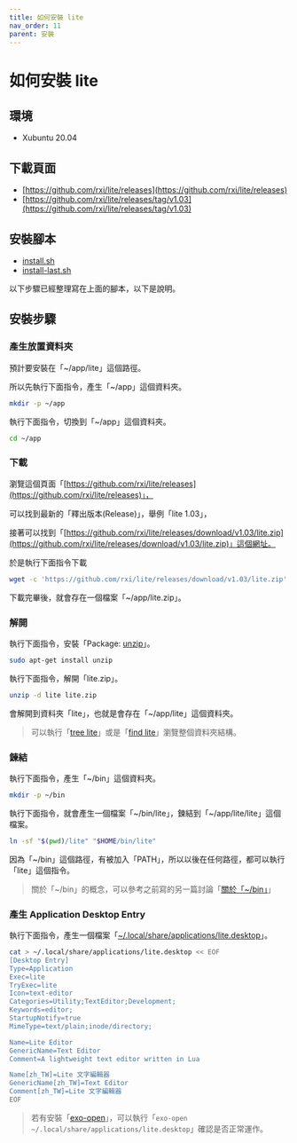 ```yaml
---
title: 如何安裝 lite
nav_order: 11
parent: 安裝
---
```


# 如何安裝 lite


## 環境

* Xubuntu 20.04

## 下載頁面

* [https://github.com/rxi/lite/releases](https://github.com/rxi/lite/releases)
* [https://github.com/rxi/lite/releases/tag/v1.03](https://github.com/rxi/lite/releases/tag/v1.03)


## 安裝腳本

* [install.sh](https://github.com/samwhelp/note-about-lite-editor/tree/master/demo/lite-installer/install.sh)
* [install-last.sh](https://github.com/samwhelp/note-about-lite-editor/tree/master/demo/lite-installer/install-last.sh)


以下步驟已經整理寫在上面的腳本，以下是說明。

## 安裝步驟

### 產生放置資料夾

預計要安裝在「~/app/lite」這個路徑。

所以先執行下面指令，產生「~/app」這個資料夾。

``` sh
mkdir -p ~/app
```

執行下面指令，切換到「~/app」這個資料夾。

``` sh
cd ~/app
```

### 下載

瀏覽這個頁面「[https://github.com/rxi/lite/releases](https://github.com/rxi/lite/releases)」，

可以找到最新的「釋出版本(Release)」，舉例「lite 1.03」，

接著可以找到「[https://github.com/rxi/lite/releases/download/v1.03/lite.zip](https://github.com/rxi/lite/releases/download/v1.03/lite.zip)」這個網址。

於是執行下面指令下載

``` sh
wget -c 'https://github.com/rxi/lite/releases/download/v1.03/lite.zip'
```

下載完畢後，就會存在一個檔案「~/app/lite.zip」。

### 解開

執行下面指令，安裝「Package: [unzip](https://packages.ubuntu.com/focal/unzip)」。

``` sh
sudo apt-get install unzip
```

執行下面指令，解開「lite.zip」。

``` sh
unzip -d lite lite.zip
```

會解開到資料夾「lite」，也就是會存在「~/app/lite」這個資料夾。

> 可以執行「[tree lite](https://samwhelp.github.io/note-about-lite-editor/read/install/tree-lite.html)」或是「[find lite](https://samwhelp.github.io/note-about-lite-editor/read/install/find-lite.html)」瀏覽整個資料夾結構。

### 鍊結

執行下面指令，產生「~/bin」這個資料夾。

``` sh
mkdir -p ~/bin
```

執行下面指令，就會產生一個檔案「~/bin/lite」，鍊結到「~/app/lite/lite」這個檔案。

``` sh
ln -sf "$(pwd)/lite" "$HOME/bin/lite"
```

因為「~/bin」這個路徑，有被加入「PATH」，所以以後在任何路徑，都可以執行「lite」這個指令。

> 關於「~/bin」的概念，可以參考之前寫的另一篇討論「[關於「~/bin」](https://www.ubuntu-tw.org/modules/newbb/viewtopic.php?post_id=362192#forumpost362192)」

### 產生 Application Desktop Entry

執行下面指令，產生一個檔案「[~/.local/share/applications/lite.desktop](https://github.com/samwhelp/note-about-lite-editor/blob/master/demo/applications/lite.desktop)」。

``` sh
cat > ~/.local/share/applications/lite.desktop << EOF
[Desktop Entry]
Type=Application
Exec=lite
TryExec=lite
Icon=text-editor
Categories=Utility;TextEditor;Development;
Keywords=editor;
StartupNotify=true
MimeType=text/plain;inode/directory;

Name=Lite Editor
GenericName=Text Editor
Comment=A lightweight text editor written in Lua

Name[zh_TW]=Lite 文字編輯器
GenericName[zh_TW]=Text Editor
Comment[zh_TW]=Lite 文字編輯器
EOF
```

> 若有安裝「[exo-open](http://manpages.ubuntu.com/manpages/focal/en/man1/exo-open.1.html)」，可以執行「`exo-open ~/.local/share/applications/lite.desktop`」確認是否正常運作。


